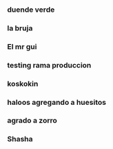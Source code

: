 ### duende verde
### la bruja
### El mr gui


### testing rama produccion
### koskokin


### haloos agregando a huesitos
### agrado a zorro

### Shasha
